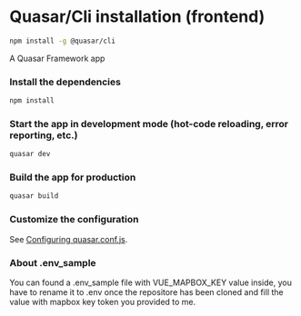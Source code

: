 # Quasar/Cli installation  (frontend)

```bash
npm install -g @quasar/cli
```

A Quasar Framework app

### Install the dependencies
```bash
npm install
```

### Start the app in development mode (hot-code reloading, error reporting, etc.)
```bash
quasar dev
```


### Build the app for production
```bash
quasar build
```

### Customize the configuration
See [Configuring quasar.conf.js](https://quasar.dev/quasar-cli/quasar-conf-js).

### About .env_sample

You can found a .env_sample file with VUE_MAPBOX_KEY value inside, you have to rename it to .env once the repositore has been cloned and fill the value with mapbox  key token you provided to me.
